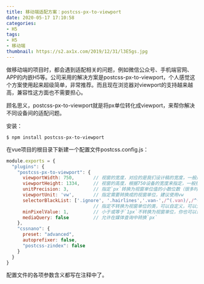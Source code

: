 ```yaml
---
title: 移动端适配方案：postcss-px-to-viewport
date: 2020-05-17 17:10:58
categories:
- H5
tags:
- H5
- 移动端
thumbnail: https://s2.ax1x.com/2019/12/31/l3E5gs.jpg
---
```

做移动端的项目时，都会遇到适配相关的问题，例如微信公众号、手机端官网、APP的内嵌H5等。公司采用的解决方案是<span class="backgroundBlock">postcss-px-to-viewport</span>，个人感觉这个方案使用起来超级简单，非常推荐。而且现在浏览器对<span class="backgroundBlock">viewport</span>的支持越来越高，兼容性这方面也不需要担心。
<!-- more -->
顾名思义，<span class="backgroundBlock">postcss-px-to-viewport</span>就是将<span class="backgroundBlock">px</span>单位转化成<span class="backgroundBlock">viewport</span>，来帮你解决不同设备间的适配问题。

安装：
```
$ npm install postcss-px-to-viewport
```

在vue项目的根目录下新建一个配置文件<span class="backgroundBlock">postcss.config.js</span>：
```js postcss.config.js
module.exports = {
  "plugins": {
    "postcss-px-to-viewport": {
      viewportWidth: 750,       // 视窗的宽度，对应的是我们设计稿的宽度，一般是750
      viewportHeight: 1334,     // 视窗的高度，根据750设备的宽度来指定，一般指定1334，也可以不配置
      unitPrecision: 3,         // 指定`px`转换为视窗单位值的小数位数（很多时候无法整除）
      viewportUnit: 'vw',       // 指定需要转换成的视窗单位，建议使用vw
      selectorBlackList: ['.ignore', '.hairlines','.van-',/^(.van)/,/^(.igno)/], 
                                // 指定不转换为视窗单位的类，可以自定义，可以无限添加,建议定义一至两个通用的类名
      minPixelValue: 1,         // 小于或等于`1px`不转换为视窗单位，你也可以设置为你想要的值
      mediaQuery: false         // 允许在媒体查询中转换`px`
    },
    "cssnano": {
      preset: "advanced",
      autoprefixer: false,
      "postcss-zindex": false
    }
  }
}
```
配置文件的各项参数含义都写在注释中了。
